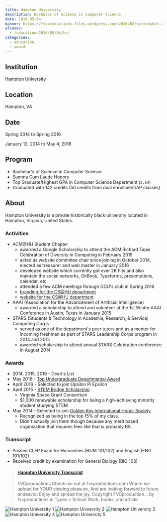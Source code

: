 ```yaml
---
title: Hampton University
description: Bachelor of Science in Computer Science
date: 2016-05-04
banner: https://fvcproductions.files.wordpress.com/2016/02/screenshot-2016-05-12-15-18-19.png
aliases:
  - /education/2016/05/04/hu/
categories:
  - education
  - award
---
```


## Institution

[Hampton University](https://hamptonu.edu 'Hampton University')

## Location

Hampton, VA

## Date

Spring 2014 to Spring 2016

January 12, 2014 to May 4, 2016

## Program

- Bachelor's of Science in Computer Science
- Summa Cum Laude Honors
- Top Graduate/Highest GPA in Computer Science Department (`3.54`)
- Graduated with 142 credits (50 credits from dual enrollment/AP classes)

## About

Hampton University is a private historically black university located in Hampton, Virginia, United States.

### Activities

- ACM@HU Student Chapter
  - awarded a Google Scholarship to attend the ACM Richard Tapia Celebration of Diversity in Computing in February 2015
  - acted as website committee chair since joining in October 2014, elected as treasurer and web master in January 2016
  - developed website which currently got over 2K hits and also maintain the social networks, GitBook, Typeforms, presentations, calendar, etc.
  - attended a few ACM meetings through ODU's club in Spring 2016
  - [branding for the CS@HU department](https://fvcproductions.com/portfolio/cshu-branding)
  - [website for the CS@HU department](https://huacm.wordpress.com)
- AAAI (Association for the Advancement of Artificial Intelligence)
  - awarded a scholarship to attend and volunteer at the 1st Winter AAAI Conference in Austin, Texas in January 2015
- STARS (Students & Technology in Academia, Research, & Service) Computing Corps
  - served as one of the department's peer tutors and as a mentor for incoming freshmen as part of STARS Leadership Corps program in 2014 and 2015
  - awarded scholarship to attend annual STARS Celebration conference in August 2014

### Awards

- 2014, 2015, 2016 - Dean's List
- May 2016 - [Top Undergraduate Departmental Award](https://www.facebook.com/CSHamptonU/photos/a.1125124277538340.1073741838.797634530287318/1125124377538330/?type=3&theater)
- April 2016 - Selected to join Upsilon Pi Epsilon
- April 2015 - [STEM Bridge Scholarship](https://vsgc.odu.edu/awardees/20142015/)
  - Virginia Space Grant Consortium
  - $1,000 renewable scholarship for being a high-achieving minority student
    studying STEM
- May 2014 - Selected to join [Golden Key International Honor Society](https://goldenkey.org/)
  - Recognized as being in the top 15% of my class.
  - Didn't actually join them though because any merit based organization that requires fees like that is probably BS.

### Transcript

- Passed CLEP Exam for Humanities (HUM 101/102) and English (ENG 101/102)
- Received credit by examination for General Biology (BIO 103)

<blockquote class="embedly-card"><h4><a href="https://www.scribd.com/document/315207507/Hampton-University-Transcript">Hampton University Transcript</a></h4><p>FVCproductions Check me out at fvcproductions.com Where we upload for YOUR viewing pleasure, And are looking forward to future endeavor. Enjoy and spread the joy. Copyright FVCproduction... by fvcproductions in Types > School Work, books, and article</p></blockquote>
<script async src="//cdn.embedly.com/widgets/platform.js" charset="UTF-8"></script>

![Hampton University 1](https://i0.wp.com/fvcproductions.files.wordpress.com/2016/02/screenshot-2016-05-12-15-18-19.png?w=497&h=372&crop&ssl=1&zoom=2)
![Hampton University 2](https://i0.wp.com/fvcproductions.files.wordpress.com/2016/02/img_2159.jpg?w=245&h=184&crop&ssl=1&zoom=2)
![Hampton University 3](https://i0.wp.com/fvcproductions.files.wordpress.com/2016/02/screenshot-2016-05-12-15-18-12.png?w=245&h=184&crop&ssl=1&zoom=2)
![Hampton University 4](https://i0.wp.com/fvcproductions.files.wordpress.com/2016/02/img_2178.jpg?w=370&h=277&crop&ssl=1&zoom=2)
![Hampton University 5](https://i2.wp.com/fvcproductions.files.wordpress.com/2016/02/screenshot-2016-05-12-15-18-02.png?w=372&h=277&crop&ssl=1&zoom=2)
